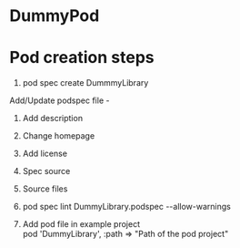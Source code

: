 # DummyPod
# Pod creation steps
1. pod spec create DummmyLibrary

Add/Update podspec file - 
1. Add description
2. Change homepage
3. Add license
4. Spec source
5. Source files

2. pod spec lint DummyLibrary.podspec --allow-warnings
3. Add pod file in example project     
pod 'DummyLibrary', :path => "Path of the pod project"
